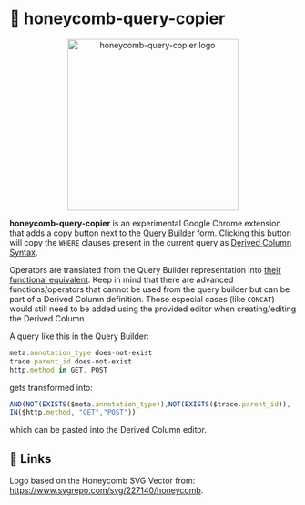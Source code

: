 # 🚧 honeycomb-query-copier

<p align="center">
    <img class="center" src="https://user-images.githubusercontent.com/1291846/133799750-5e09039f-93cc-4c24-98e5-4600db7567d8.png" width="300" alt="honeycomb-query-copier logo"/>
</p>

**honeycomb-query-copier** is an experimental Google Chrome extension that adds a copy button next to the
[Query Builder](https://docs.honeycomb.io/working-with-your-data/queries/) form. Clicking this button
will copy the `WHERE` clauses present in the current query as [Derived Column
Syntax](https://docs.honeycomb.io/working-with-your-data/customizing-your-query/derived-columns/#derived-column-syntax).

Operators are translated from the Query Builder representation into [their functional
equivalent](https://docs.honeycomb.io/working-with-your-data/customizing-your-query/derived-columns/reference/#function-reference----omit-in-toc---).
Keep in mind that there are advanced functions/operators that cannot be used from the query builder but can be part
of a Derived Column definition. Those especial cases (like `CONCAT`) would still need to be added
using the provided editor when creating/editing the Derived Column.

A query like this in the Query Builder:

```js
meta.annotation_type does-not-exist
trace.parent_id does-not-exist
http.method in GET, POST
```

gets transformed into:

```js
AND(NOT(EXISTS($meta.annotation_type)),NOT(EXISTS($trace.parent_id)),
IN($http.method, "GET","POST"))
```

which can be pasted into the Derived Column editor.

## 🔗 Links

Logo based on the Honeycomb SVG Vector from: https://www.svgrepo.com/svg/227140/honeycomb.